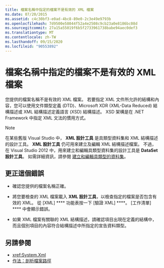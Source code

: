 ```yaml
---
title: 檔案名稱中指定的檔案不是有效的 XML 檔案
ms.date: 07/20/2015
ms.assetid: c4c30bf3-e0ad-4bc8-89e0-2c3e49e9793b
ms.openlocfilehash: 7d9500e58044f52a4e2508c9cb23a0e8186bc08d
ms.sourcegitcommit: 27a15a55019f6b5f2733961738babe94aec0def3
ms.translationtype: MT
ms.contentlocale: zh-TW
ms.lasthandoff: 09/15/2020
ms.locfileid: "90553892"
---
```

# <a name="file-specified-in-filename-is-not-a-valid-xml-file"></a>檔案名稱中指定的檔案不是有效的 XML 檔案

您提供的檔案名稱不是有效的 XML 檔案。 若要指定 XML 文件所允許的結構和內容，您可以使用文件類型定義 (DTD)、Microsoft XDR (XML-Data Reduced) 結構描述或 XML 結構描述定義語言 (XSD) 結構描述。 XSD 架構是在 .NET Framework 中指定 XML 文法的慣用方式。

> [!NOTE]
> 在某些舊版 Visual Studio 中， **XML 設計工具** 是具類型資料集和 XML 結構描述的設計工具。 **XML 設計工具** 仍可用來建立及編輯 XML 結構描述檔案。 不過，在 Visual Studio 2012 中，用來建立和編輯具類型資料集的設計工具是 **DataSet 設計工具**。 如需詳細資訊，請參閱 [建立和編輯具類型的資料集](/previous-versions/visualstudio/visual-studio-2013/314t4see(v=vs.120))。

## <a name="to-correct-this-error"></a>更正這個錯誤

- 確認您提供的檔案名稱正確。

- 將您要檢查的 XML 檔案載入 **XML 設計工具**，以檢查指定的檔案是否包含有效的 XML。 從 [XML] **** 功能表按一下 [驗證 XML] ****。 [工作清單] **** 中會顯示錯誤。

- 如果 XML 檔案有關聯的 XML 結構描述，請確認項目出現在定義的結構中，而且個別項目的內容符合結構描述中所指定的宣告資料類型。

## <a name="see-also"></a>另請參閱

- <xref:System.Xml>
- [作法：剖析檔案路徑](../developing-apps/programming/drives-directories-files/how-to-parse-file-paths.md)
